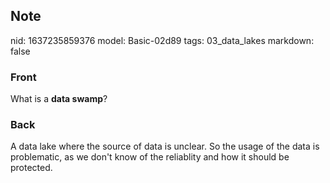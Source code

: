 ## Note
nid: 1637235859376
model: Basic-02d89
tags: 03_data_lakes
markdown: false

### Front
What is a <b>data swamp</b>?

### Back
A data lake where the source of data is unclear. So the usage of the data is problematic, as we don't know of the reliablity and how it should be protected.
